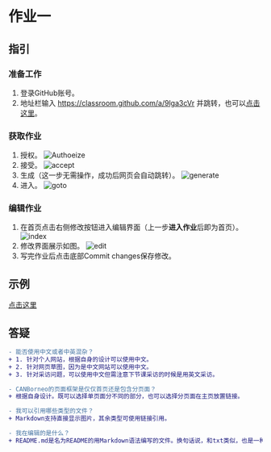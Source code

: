# 作业一

## 指引

### 准备工作
1. 登录GitHub账号。
2. 地址栏输入 https://classroom.github.com/a/9lga3cVr 并跳转，也可以[点击这里](https://classroom.github.com/a/9lga3cVr)。
### 获取作业
1. 授权。
![Authoeize](https://lh3.googleusercontent.com/JnGvccQnIsVdj0jxpihQe6OeqN-6yCBrRf9ce1giOuLZU7ZkZcqi2Wzr3FBc6quucaEJ70inGTS_8E-IGrAaZxkeNZ4iAgilF_Col9Kjzk4Zo1j4o7u8_SzA800tSetA7QilDIqP2hDVIjUYIrYOIIBEPoITeY2skLNSh4awFgtr_6A1ujc5L6s0YIFjYRdbhz0_D6l5IJMkXekny5NPX0srzLuW3dUkbFq_kJehvwkDmpjseSCrI4ab7dB6zcvMZM85LappYh38OCSusczUiapoXtQgI6Fm4C48rNdPd8J95IirnefOOeiiCviTACCWEKBoVYk2aoWmXRFkalFeO98c1zSk2gYzxONaFDPzHu-ndmACBbtqol8-KHpbcBJmn_ld1CLJkWrNp0KsxvGuubcHovvJePxSaWrWw69uZ7QlRBm6Od-cgX376R2kfY45S2eC11XAtMO0EGihB2HypXKkeR-UcKQRzqyYoQPvf11ogJlJzOusQJvr_yyphQc7QYIfpfpSaVmOHnY-23MEy2-sPsuw6ZVRXwpdl7qQgsoq06jO3L5xtSA0wzTH3X8Y2eHXau01CAL9KK-7slv-BU8MFpTzTg9Y3Dh3ex_Y1fKgTH3NjX0YeKnY4L49gONLAxihavfDKpU_g-fu-RPb2JSRkAo6Hi3bZvVTHPUNEQHReWvnS1jVtOwIuabdHStE9HoQPtGUSh7LbtxX0HxG4xSCJ422jk2rXMHvZHmHyy6WiKgOXksAs7Q=w1920-h943-no)
2. 接受。
![accept](https://lh3.googleusercontent.com/v1lh68520LILGyW4eY_x-X-7VWbRtzU8KWvnXalYR2PEG975r-c22rRcG0X31LCEnraF7lpARLuq3faxxKkNsv0ohKYIMtiZalYtY0FSZWchQLnMZWTz6CrF0x2Zv1-vNrS2CX9d5PkTBXKj6YlOrg5crMxCFtL1Z0imW_yABIFZMcjX1pXks1cT1fhs755nhwSH4mCPa2MMfm7ItwIP7MrjfKNjzCD-5F55RgqgrWHP9SO32RUp9nRd-EwKekJ85mEGBNOBDSrY5DRxF08_n-j7nEzQqp-cXvVxdLZh0rPOT5h8-cSj0TTSecsPxCDpDzoK6hY68JnSA0817dHjUpQmiTwYoInNbzCoQcL80NwPhGwuluYsdzN-1Ijc-PvCn2IixppaBI4TGZ3ZpY_h636N_yysTmke7-wny1dJN4xQbe8VkZ2kR5OA4Hz9u2tK5nElKrfawc4KGm9fvq9fyIooLZZaYKZBKVN6KzPC_Rk0Regw-gH0xgG1qISte66pQBvGNaoBzE5ThHovY7btBFWOWLeeQa4BLQ4EHyrZ9lJylO7_85xA4xqzN5W2MdSdKHXnelq32r3tCMwV319Ha45RZOn_qXrIpkz-b4QSEkK2wO4rmzgi43D-K-xtmxoqfGakLnsGFesX7DkGwarLeAaxEj9CHkZsSDCa0faS0spknncfHeSCPIxxQhDm1q_-52r1BvA_MPJS1pg_cvQ8I7DUJTYOtrz_mpY8fQyY76I960Q35q136_M=w1740-h821-no)
3. 生成（这一步无需操作，成功后网页会自动跳转）。
![generate](https://lh3.googleusercontent.com/w0fHMKBNRpSUZaZpPzd3096TsjKwSOoJ7TH6TQsoh08q7R8hb2_Q2iyCoF5-yexvtuIPGDrSVw8DfcTR4udxOboxMg0bBBAhVqTGflk4ZARYiSFiI06VvFKhGckTocTeQvSi6vMsJMNtSW-G-BtFERN0bAVikwKK3cq15WcEeti5Gh5Ss11x3RVRKS6o96RVNIaoHNvLDi2dT7OpKMgiEazat1t0b8lrzk3Y0Czzv3IP2VlUML-ERV_DI7p8jJUHPxWmTVShDDHXd6qKCCBz0DyakxhyqfS-lZXMxR7ZntSlEt1o7yIEPZF08vAz8Gv-4uqDP5EjOXqeNgSO6Eg2zKvEKsJ8OCwytKGgrH2jIG_FVkaE2LA0FS2kTD81mqfIv13FRJO8wAgGZutiqVT26pFx8FSlndMViNy4eBHEnNGvtzhPpoxgE42EihDqG8hPuIoyFV3Wv6-icJlbd5hJvOZ2A95pyoVqzIzgimcEEMtltkFhes5u2qUNqWDElKwmJn6jO0D3wwa2mfSCQLhguaieLJ4x29aSwzgqXGRfytL3sYKEuFW_9LjbEUg1wpyFMCkUlrtG4UP2a17XfllmAgQ8Cjwiso8eUB5xMkh4_GtazKxlc__VlJneMg_7fZJgU9dyiOVosK0tGC9PRcDFzrYkA_re2wBMNH1IEU3Mek4ioKWpSDGD_DJ9bpF0ow9awoXnnuZrEbNNgc7S0-0K-lmw95Eijn2fAWvaHNwY-DPMIjlLuF8S82c=w1920-h943-no)
4. 进入。
![goto](https://lh3.googleusercontent.com/dkO1B045vehTR15msZQjSdOYQ4X1Xn7pl4s4F1YKbp4OHeyn7okeAgl5KXLyTBDj9Uc75WgZYg9fliArDlWXD-Mv80uGmOIvwJZbQl4GAQjozbqxMAW4LXOa05PMR2Jx2r63qpQxw4RT51778Q5oPipUfR8zsSDUuPfKB7LyndO-DNzJyw0cMFv6-_bykfMYFBGBWXDxO3hhiHcq_sbaS2dGwtsrnkICPcMCT3NhQheKihda2y9izKROMYGtlEsmqfTS7fQHLvQ8Vnul2A4jLRfV0aHku5h3NPuXU6U5fjs0PyZFD5DIm4AABm110wH1hZm_w826Rkm9n9yADxF_MGjHYQAQN0AjsYZkvbC3PrcqMzrYsixIAt8Si-qBIUIZyCsNJLnBr3kyvOYLDQNz9lBbvby-yRbs4fkA2RtKzVoGUL2CjbcZDGI8DXbbfE4pfcwzfuYxmtTiJD07mjnve5Rb7LlEgDaj9vn60BDP614B0Gpk9wWtYG8OvfDo5ud8LvzxQDCC0IHbYGYh56RlzQtIbloUnqhJjPiMTkUjkcOVp3VAQgNE-RFTosam46DkjuZ3VSqF_paqUl2ShtmbZuVybJRHApVc61e--n7O5cYe4JFL61A5Sor7Eooy-5hNN6n1evPhD9fNlaIctbYxFH7UAd8sk48fcdlmgYhPacE3K38eB4wQQwzZJF5HYzBnfYyQJtymNXXciuwr-NS9ZbH9Y4BUlYMBiaQHWc4U5l3qv4yoXMzaZ7c=w1920-h943-no)

### 编辑作业
1. 在首页点击右侧修改按钮进入编辑界面（上一步**进入作业**后即为首页）。
![index](https://lh3.googleusercontent.com/q6OZEakEZZYwZo1HxNLaTUui7ywBBJLbeY-yURKhBJfyVa6gBsa2AV7S2AgT8BMINCZkZPGgIKPeIQyu6wgU634lndmbFlhcfrj3FihroeK1EdrKWgw60MYG-ZWKna2j9BiyfuMAbvvaZuxuzVqBKkFyYCoVNa82d3yx15ZwJ6jyImHLHrWi0KG7FwrSHmHEg5e0S2aQF431-8x0GZgpIxZZNVHEz6lychp2nOMPvL6viLvqRxwgUFj9Jtbw2eInvNEejIyVPqDn-CJhuaFZHiUmb9GQtmX640ljUFPjrvjn4wEMvKlqEX6s4U8BSSTfC4bMN1cywdI7pxj0iPVCKpOVid4ChwsLemD3b5yen_M0PJssTYlmjoIDcfDG87kftjz_QCqQwJ99fRnoMYDLugJLIszsh5O6DKEVRKHIsm1Xgmr4-kATOyBuDWhW7pfYFgBrl3ns1xQLTMm0eh8m2Ee034S2EMYeTfH08jsPyrrGkoQzaVm0g3_CPpaOn7mXSuo8n89l5_i6nv1CsNQUCmpQ_2w_ZhrmmPK3YSObLqUN39EhbIWqTFadOxZ5JLrYmKe40mCyDYW0wvxyhlM7T-OfxyiAQPR9KDdDga9KT5ytg0hsLNbYLaQcN3IgRwjXGOIj5nVC51e3RCwx5QvrAMR9uvzzVJThXkax9IX3vaxYK--rPYOifdXXbM1RVdkRbDm170Ftb-iSwuA7EFKGfFguopc0I4TcijgchgZx9nL9d29PkqtMM70=w834-h887-no)
2. 修改界面展示如图。
![edit](https://lh3.googleusercontent.com/SVg0Dot-ptI9PvkSFqGuIhdWRcD0It700MqAYCB8zyakZY87Harcjde0YboQsDHLGFC3aZSGgF7jdOwm9pXrjz-OxMryCVjsybnuSxC39Mk5VRioCLKXAYZD_hM20r5IYzbY2sxNyn8RwmC-eUcu2TYmrkTMilifwdMfBapKtVsyVZ5SQpqYukjkubVpgo_lRAx0qjjSxO0moPSAJmsRlbn8b2ADK1tDlkvbnK-bhkyG6j2PieMovVLgqigg9x8i-25tptTX2znatehyWfX6d_eCnhbHymhBr0TKtm57qhP7KCdLK60xo8f_cSpOKPLKPMpb9yfpVy0Mhi2X2hTyvB38kY6h9NB6L0Sp18SRnnO7DnEQZ1dMrD6JfQIOT1O6f55K_VOQaUkzh7QjAbMhZw9tJuO_7y43EenA4o0HMk8sg0zwds3VGlauxQ3Cr_iq22_2LEcENLh8OcRm1bW67EW-ZsLHncrvi61Xnu7Zz8WVU8IkR1GwYc4yNB7KdRKz0SwDmI50M7xu5cbejZJcEiL00euC4xNUocWRHxRDyphPp0NxdOYV2vkPvKtFaRcvMU9FHXRHuT5BPU15yIxywV519iYYf9xA2hzUOvgUE9cjJJ8ISQqXPaHA8NBDKvYb_vi7rOszXgm0AH4w2a3gokWjKeFhTqX990ybfzt-8Z-ZLa3maPQEJfHbzNo51vgF13MBVaJM7RNhPo3of8zPIvSPbwC6qg2DzGrmbCaOgK_DsGI6PtE8pns=w845-h935-no)
3. 写完作业后点击底部Commit changes保存修改。

## 示例
[点击这里](https://github.com/vwslz-teaching/assignment-1-CH-ROBOT) 

## 答疑
```diff
- 能否使用中文或者中英混杂？
+ 1. 针对个人网站，根据自身的设计可以使用中文。
+ 2. 针对网页草图，因为是中文网站可以使用中文。
+ 3. 针对采访问题，可以使用中文但需注意下节课采访的时候是用英文采访。

- CANBorneo的页面框架是仅仅首页还是包含分页面？
+ 根据自身设计。既可以选择单页面分不同的部分，也可以选择分页面在主页放置链接。

- 我可以引用哪些类型的文件？
+ Markdown支持直接显示图片，其余类型可使用链接引用。

- 我在编辑的是什么？
+ README.md是名为README的用Markdown语法编写的文件。换句话说，和txt类似，也是一种文本文件。它可以被转换成有效的HTML文档，供访问者通过网络直接在浏览器中浏览。
```
